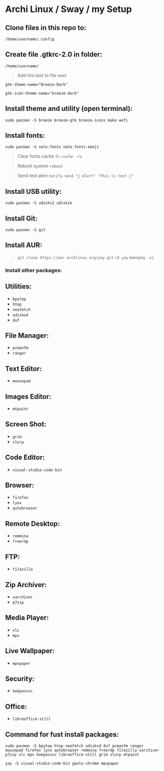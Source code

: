 # Archi Linux / Sway / my Setup

## Clone files in this repo to:
`/home/username/.config `

## Create file .gtkrc-2.0 in folder:
`/home/username/ `

> Add this text to file next

`gtk-theme-name="Breeze-Dark"`

`gtk-icon-theme-name="breeze-dark"`

## Install theme and utility (open terminal):
`sudo pacman -S breeze breeze-gtk breeze-icons mako wofi `

## Install fonts:
`sudo pacman -S noto-fonts noto-fonts-emoji`

> Clear fonts cache `fc-cache -rv`

> Reboot system `reboot`

> Send test alert `notify-send "🔔 Alert" "This is test 🎉"`

## Install USB utility:
`sudo pacman -S udisks2 udiskie`

## Install Git:
`sudo pacman -S git`

## Install AUR:

>`git clone https://aur.archlinux.org/yay.git`
>`cd yay`
>`makepkg -si`

### Install other packages:

## Utilities:
- `bpytop`
- `htop`
- `neofetch`
- `udisksd`
- `duf`

## File Manager:
- `pcmanfm`
- `ranger`

## Text Editor:
- `mousepad`

## Images Editor:
- `mtpaint`

## Screen Shot:
- `grim`
- `slurp`

## Code Editor:
- `visual-studio-code-bin`

## Browser:
- `firefox`
- `lynx`
- `qutebrowser`

## Remote Desktop:
- `remmina`
- `freerdp`

## FTP:
- `filezilla`

## Zip Archiver:
- `xarchiver`
- `p7zip`
  
## Media Player:
- `vlc`
- `mpv`

## Live Wallpaper:
- `mpvpaper`

## Security:
- `keepassxc`

## Office:
- `libreoffice-still`

## Command for fust install packages:

`sudo pacman -S bpytop htop neofetch udisksd duf pcmanfm ranger mousepad firefox lynx qutebrowser remmina freerdp filezilla xarchiver p7zip vlc mpv keepassxc libreoffice-still grim slurp mtpaint`

`yay -S visual-studio-code-bin goole-chrome mpvpaper`

